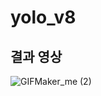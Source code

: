 # yolo_v8

## 결과 영상

![GIFMaker_me (2)](https://github.com/sso9594/yolo_v8/assets/58455389/28052907-be51-41e2-ba1e-ae47bcff103f)
